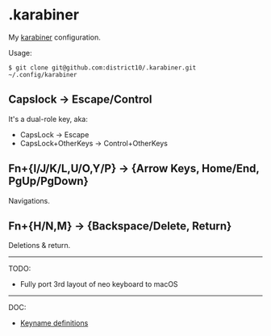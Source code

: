 # .karabiner

My [karabiner](https://pqrs.org/osx/karabiner/complex_modifications/) configuration.

Usage:

```
$ git clone git@github.com:district10/.karabiner.git ~/.config/karabiner
```

## Capslock -> Escape/Control

It's a dual-role key, aka:

-   CapsLock -> Escape
-   CapsLock+OtherKeys -> Control+OtherKeys

## Fn+{I/J/K/L,U/O,Y/P} -> {Arrow Keys, Home/End, PgUp/PgDown}

Navigations.

## Fn+{H/N,M} -> {Backspace/Delete, Return}

Deletions & return.

---

TODO:

-   Fully port 3rd layout of neo keyboard to macOS

---

DOC:

-   [Keyname definitions](https://github.com/tekezo/Karabiner-Elements/blob/master/src/apps/PreferencesWindow/PreferencesWindow/Resources/simple_modifications.json)
